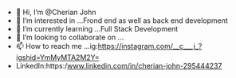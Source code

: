 - 👋 Hi, I’m @Cherian John
- 👀 I’m interested in ...Frond end as well as back end development
- 🌱 I’m currently learning ...Full Stack Development
- 💞️ I’m looking to collaborate on ...
- 📫 How to reach me ...ig:https://instagram.com/__c___j_?igshid=YmMyMTA2M2Y=
- LinkedIn:https:/www.linkedin.com/in/cherian-john-295444237

<!---
CjBattle/CjBattle is a ✨ special ✨ repository because its `README.md` (this file) appears on your GitHub profile.
You can click the Preview link to take a look at your changes.
--->
